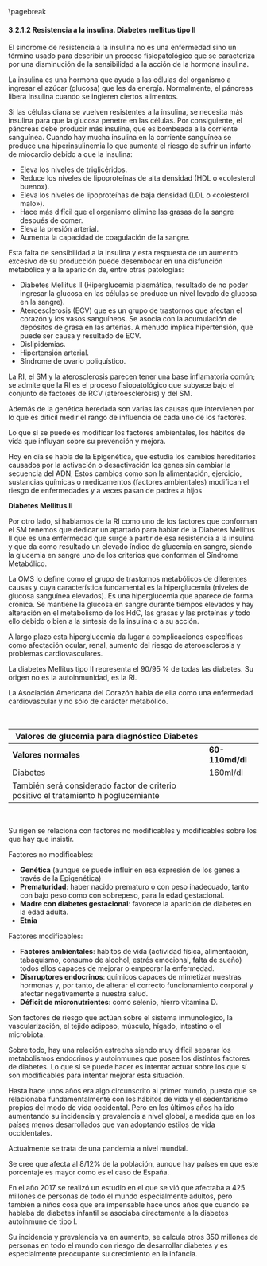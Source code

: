 \pagebreak

#### 3.2.1.2 Resistencia a la insulina. Diabetes mellitus tipo II

El síndrome de resistencia a la insulina no es una enfermedad sino un término usado para describir un proceso fisiopatológico que se caracteriza por una disminución de la sensibilidad a la acción de la hormona insulina. 

La insulina es una hormona que ayuda a las células del organismo a ingresar el azúcar (glucosa) que les da energía. Normalmente, el páncreas libera insulina cuando se ingieren ciertos alimentos. 

Si las células diana se vuelven resistentes a la insulina, se necesita más insulina para que la glucosa penetre en las células. Por consiguiente, el páncreas debe producir más insulina, que es bombeada a la corriente sanguínea. Cuando hay mucha insulina en la corriente sanguínea se produce una hiperinsulinemia lo que aumenta el riesgo de sufrir un infarto de miocardio debido a que la insulina: 

- Eleva los niveles de triglicéridos. 
- Reduce los niveles de lipoproteínas de alta densidad (HDL o «colesterol bueno»). 
- Eleva los niveles de lipoproteínas de baja densidad (LDL o «colesterol malo»). 
- Hace más difícil que el organismo elimine las grasas de la sangre después de comer. 
- Eleva la presión arterial. 
- Aumenta la capacidad de coagulación de la sangre. 

Esta falta de sensibilidad a la insulina y esta respuesta de un aumento excesivo de su producción puede desembocar en una disfunción metabólica y a la aparición de, entre otras patologías:

- Diabetes Mellitus II (Hiperglucemia plasmática, resultado de no poder ingresar la glucosa en las células se produce un nivel levado de glucosa en la sangre). 
- Ateroesclerosis (ECV) que es un grupo de trastornos que afectan el corazón y los vasos sanguíneos. Se asocia con la acumulación de depósitos de grasa en las arterias. A menudo implica hipertensión, que puede ser causa y resultado de ECV. 
- Dislipidemias. 
- Hipertensión arterial. 
- Síndrome de ovario poliquístico. 

La RI, el SM y la aterosclerosis parecen tener una base inflamatoria común; se admite que la RI es el proceso fisiopatológico que subyace bajo el conjunto de factores de RCV (ateroesclerosis) y del SM. 

Además de la genética heredada son varias las causas que intervienen por lo que es difícil medir el rango de influencia de cada uno de los factores. 

Lo que sí se puede es modificar los factores ambientales, los hábitos de vida que influyan sobre su prevención y mejora. 

Hoy en día se habla de la Epigenética, que estudia los cambios hereditarios causados por la activación o desactivación los genes sin cambiar la secuencia del ADN, Estos cambios como son la alimentación, ejercicio, sustancias químicas o medicamentos (factores ambientales) modifican el riesgo de enfermedades y a veces pasan de padres a hijos 


**Diabetes Mellitus II**

Por otro lado, si hablamos de la RI como uno de los factores que conforman el SM tenemos que dedicar un apartado para hablar de la Diabetes Mellitus II que es una enfermedad que surge a partir de esa resistencia a la insulina y que da como resultado un elevado índice de glucemia en sangre, siendo la glucemia en sangre uno de los criterios que conforman el Síndrome Metabólico. 

La OMS lo define como el grupo de trastornos metabólicos de diferentes causas y cuya característica fundamental es la hiperglucemia (niveles de glucosa sanguínea elevados). Es una hiperglucemia que aparece de forma crónica. Se mantiene la glucosa en sangre durante tiempos elevados y hay alteración en el metabolismo de los HdC, las grasas y las proteínas y todo ello debido o bien a la síntesis de la insulina o a su acción. 

A largo plazo esta hiperglucemia da lugar a complicaciones específicas como afectación ocular, renal, aumento del riesgo de ateroesclerosis y problemas cardiovasculares. 

La diabetes Mellitus tipo II representa el 90/95 % de todas las diabetes. Su origen no es la autoinmunidad, es la RI. 

La Asociación Americana del Corazón habla de ella como una enfermedad cardiovascular y no sólo de carácter metabólico. 

&nbsp;

| Valores de glucemia para diagnóstico Diabetes||
|-------|-|
| **Valores normales** | **60-110md/dl** |
| Diabetes | 160ml/dl |
| También será considerado factor de criterio positivo el tratamiento hipoglucemiante ||

&nbsp;

Su rigen se relaciona con factores no modificables y modificables sobre los que hay que insistir. 

Factores no modificables: 

- **Genética** (aunque se puede influir en esa expresión de los genes a través de la Epigenética)
- **Prematuridad**: haber nacido prematuro o con peso inadecuado, tanto con bajo peso como con sobrepeso, para la edad gestacional.
- **Madre con diabetes gestacional**: favorece la aparición de diabetes en la edad adulta.
- **Etnia**

Factores modificables: 

- **Factores ambientales**: hábitos de vida (actividad física, alimentación, tabaquismo, consumo de alcohol, estrés emocional, falta de sueño) todos ellos capaces de mejorar o empeorar la enfermedad.
- **Disrruptores endocrinos**: químicos capaces de mimetizar nuestras hormonas y, por tanto, de alterar el correcto funcionamiento corporal y afectar negativamente a nuestra salud.
- **Déficit de micronutrientes**: como selenio, hierro vitamina D.

Son factores de riesgo que actúan sobre el sistema inmunológico, la vascularización, el tejido adiposo, músculo, hígado, intestino o el microbiota. 

Sobre todo, hay una relación estrecha siendo muy difícil separar los metabolismos endocrinos y autoinmunes que posee los distintos factores de diabetes. Lo que si se puede hacer es intentar actuar sobre los que sí son modificables para intentar mejorar esta situación. 

Hasta hace unos años era algo circunscrito al primer mundo, puesto que se relacionaba fundamentalmente con los hábitos de vida y el sedentarismo propios del modo de vida occidental. Pero en los últimos años ha ido aumentando su incidencia y prevalencia a nivel global, a medida que en los países menos desarrollados que van adoptando estilos de vida occidentales. 

Actualmente se trata de una pandemia a nivel mundial. 

Se cree que afecta al 8/12% de la población, aunque hay países en que este porcentaje es mayor como es el caso de España. 

En el año 2017 se realizó un estudio en el que se vió que afectaba a 425 millones de personas de todo el mundo especialmente adultos, pero también a niños cosa que era impensable hace unos años que cuando se hablaba de diabetes infantil se asociaba directamente a la diabetes autoinmune de tipo I. 

Su incidencia y prevalencia va en aumento, se calcula otros 350 millones de personas en todo el mundo con riesgo de desarrollar diabetes y es especialmente preocupante su crecimiento en la infancia. 
